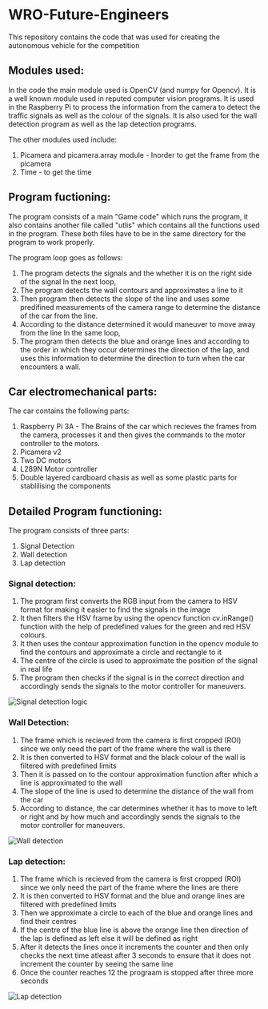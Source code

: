 # WRO-Future-Engineers
This repository contains the code that was used for creating the autonomous vehicle for the competition

## Modules used:
In the code the main module used is OpenCV (and numpy for Opencv). It is a well known module used in reputed computer vision programs. It is used in the Raspberry Pi to process the information from the camera to detect the traffic signals as well as the colour of the signals. It is also used for the wall detection program as well as the lap detection programs.

The other modules used include:
1. Picamera and picamera.array module - Inorder to get the frame from the picamera
2. Time - to get the time

## Program fuctioning:
The program consists of a main "Game code" which runs the program, it also contains another file called "utlis" which contains all the functions used in the program. These both files have to be in the same directory for the program to work properly.

The program loop goes as follows:
1. The program detects the signals and the whether it is on the right side of the signal
In the next loop, 
1. The program detects the wall contours and approximates a line to it
2. Then program then detects the slope of the line and uses some predifined measurements of the camera range to determine the distance of the car from the line.
3. According to the distance determined it would maneuver to move away from the line
In the same loop, 
4. The program then detects the blue and orange lines and according to the order in which they occur determines the direction of the lap, and uses this information to determine the direction to turn when the car encounters a wall.

## Car electromechanical parts:
The car contains the following parts:
1. Raspberry Pi 3A - The Brains of the car which recieves the frames from the camera, processes it and then gives the commands to the motor controller to the motors.
2. Picamera v2
3. Two DC motors
4. L289N Motor controller
5. Double layered cardboard chasis as well as some plastic parts for stablilising the components

## Detailed Program functioning:
The program consists of three parts:
1. Signal Detection
2. Wall detection
3. Lap detection

### Signal detection:
1. The program first converts the RGB input from the camera to HSV format for making it easier to find the signals in the image
2. It then filters the HSV frame by using the opencv function cv.inRange() function with the help of predefined values for the green and red HSV colours.
3. It then uses the contour approximation function in the opencv module to find the contours and approximate a circle and rectangle to it
4. The centre of the circle is used to approximate the position of the signal in real life
5. The program then checks if the signal is in the correct direction and accordingly sends the signals to the motor controller for maneuvers.

![Signal detection logic](https://user-images.githubusercontent.com/84518833/135411443-b7675760-dc7b-44e6-ab3b-a5271b646899.png)


### Wall Detection:
1. The frame which is recieved from the camera is first cropped (ROI) since we only need the part of the frame where the wall is there
2. It is then converted to HSV format and the black colour of the wall is filtered with predefined limits
3. Then it is passed on to the contour approximation function after which a line is approximated to the wall
4. The slope of the line is used to determine the distance of the wall from the car
5. According to distance, the car determines whether it has to move to left or right and by how much and accordingly sends the signals to the motor controller for maneuvers.

![Wall detection](https://user-images.githubusercontent.com/84518833/135438528-99f1c214-ab96-4f96-9bec-1a942e960573.png)


### Lap detection:
1. The frame which is recieved from the camera is first cropped (ROI) since we only need the part of the frame where the lines are there
2. It is then converted to HSV format and the blue and orange lines are filtered with predefined limits  
3. Then we approximate a circle to each of the blue and orange lines and find their centres
4. If the centre of the blue line is above the orange line then direction of the lap is defined as left else it will be defined as right
5. After it detects the lines once it increments the counter and then only checks the next time atleast after 3 seconds to ensure that it does not increment the counter by seeing the same line
6. Once the counter reaches 12 the prograam is stopped after three more seconds

![Lap detection](https://user-images.githubusercontent.com/84518833/135440517-ebcbe865-63b0-40f1-9d0b-6c6d52f658e3.png)

